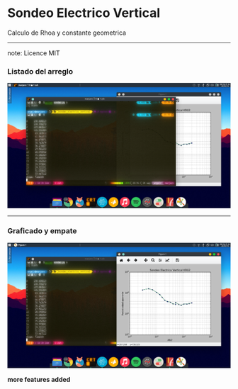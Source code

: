 # Sondeo Electrico Vertical
Calculo de Rhoa y constante geometrica

---

note: Licence MIT

### Listado del arreglo

![Screenshot](https://raw.githubusercontent.com/Angelpacman/Sondeo_electrico_vertical/master/screenshots/arreglo.png)

---

### Graficado y empate

![Screenshot](https://raw.githubusercontent.com/Angelpacman/Sondeo_electrico_vertical/master/screenshots/plot.png)


__more features added__
